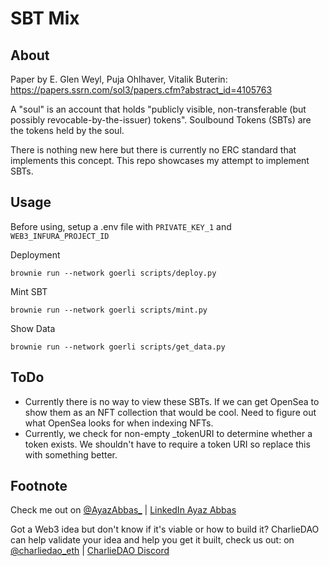 # SBT Mix

## About

Paper by E. Glen Weyl, Puja Ohlhaver, Vitalik Buterin: https://papers.ssrn.com/sol3/papers.cfm?abstract_id=4105763

A "soul" is an account that holds "publicly visible, non-transferable (but possibly revocable-by-the-issuer) tokens". Soulbound Tokens (SBTs) are the tokens held by the soul.

There is nothing new here but there is currently no ERC standard that implements this concept. This repo showcases my attempt to implement SBTs.

## Usage

Before using, setup a .env file with `PRIVATE_KEY_1` and `WEB3_INFURA_PROJECT_ID`

Deployment
```
brownie run --network goerli scripts/deploy.py
```

Mint SBT
```
brownie run --network goerli scripts/mint.py
```

Show Data
```
brownie run --network goerli scripts/get_data.py
```

## ToDo

- Currently there is no way to view these SBTs. If we can get OpenSea to show them as an NFT collection that would be cool. Need to figure out what OpenSea looks for when indexing NFTs.
- Currently, we check for non-empty _tokenURI to determine whether a token exists. We shouldn't have to require a token URI so replace this with something better.


## Footnote

Check me out on [@AyazAbbas_](https://twitter.com/AyazAbbas_) | [LinkedIn Ayaz Abbas](https://www.linkedin.com/in/ayaz-abbas/)

Got a Web3 idea but don't know if it's viable or how to build it? CharlieDAO can help validate your idea and help you get it built, check us out: on [@charliedao_eth](https://twitter.com/charliedao_eth) | [CharlieDAO Discord](https://discord.gg/zyRCeJnF69)
